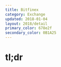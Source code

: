 ```yaml
---
title: Bitfinex
category: Exchange
updated: 2018-01-04
layout: 2018/detail
primary_color: 678e2f
secondary_color: 0B1A25
---
```


# tl;dr
